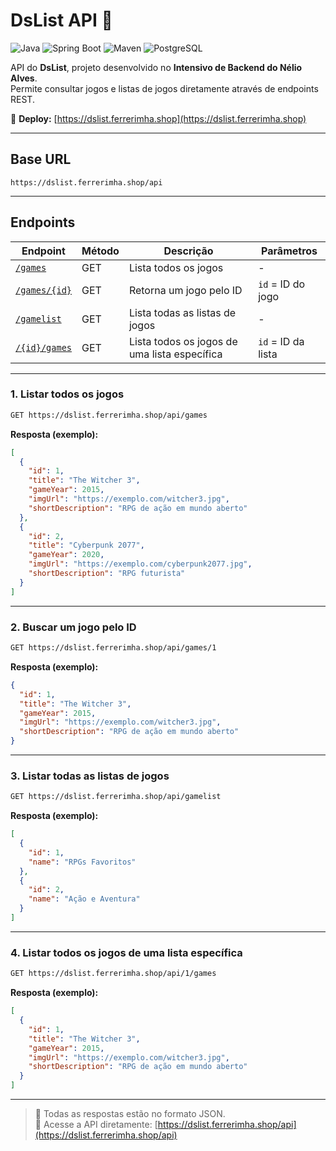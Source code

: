 # DsList API 🚀

![Java](https://img.shields.io/badge/Java-21-blue)
![Spring Boot](https://img.shields.io/badge/Spring%20Boot-3.1.0-brightgreen)
![Maven](https://img.shields.io/badge/Maven-3.9.9-red)
![PostgreSQL](https://img.shields.io/badge/PostgreSQL-14-blue)

API do **DsList**, projeto desenvolvido no **Intensivo de Backend do Nélio Alves**.  
Permite consultar jogos e listas de jogos diretamente através de endpoints REST.  

🔗 **Deploy:** [https://dslist.ferrerimha.shop](https://dslist.ferrerimha.shop)  

---

## Base URL

```
https://dslist.ferrerimha.shop/api
```

---

## Endpoints

| Endpoint | Método | Descrição | Parâmetros |
|----------|-------|-----------|------------|
| [`/games`](#1-listar-todos-os-jogos) | GET | Lista todos os jogos | - |
| [`/games/{id}`](#2-buscar-um-jogo-pelo-id) | GET | Retorna um jogo pelo ID | `id` = ID do jogo |
| [`/gamelist`](#3-listar-todas-as-listas-de-jogos) | GET | Lista todas as listas de jogos | - |
| [`/{id}/games`](#4-listar-todos-os-jogos-de-uma-lista-específica) | GET | Lista todos os jogos de uma lista específica | `id` = ID da lista |

---

### 1. Listar todos os jogos

```bash
GET https://dslist.ferrerimha.shop/api/games
```

**Resposta (exemplo):**

```json
[
  {
    "id": 1,
    "title": "The Witcher 3",
    "gameYear": 2015,
    "imgUrl": "https://exemplo.com/witcher3.jpg",
    "shortDescription": "RPG de ação em mundo aberto"
  },
  {
    "id": 2,
    "title": "Cyberpunk 2077",
    "gameYear": 2020,
    "imgUrl": "https://exemplo.com/cyberpunk2077.jpg",
    "shortDescription": "RPG futurista"
  }
]
```

---

### 2. Buscar um jogo pelo ID

```bash
GET https://dslist.ferrerimha.shop/api/games/1
```

**Resposta (exemplo):**

```json
{
  "id": 1,
  "title": "The Witcher 3",
  "gameYear": 2015,
  "imgUrl": "https://exemplo.com/witcher3.jpg",
  "shortDescription": "RPG de ação em mundo aberto"
}
```

---

### 3. Listar todas as listas de jogos

```bash
GET https://dslist.ferrerimha.shop/api/gamelist
```

**Resposta (exemplo):**

```json
[
  {
    "id": 1,
    "name": "RPGs Favoritos"
  },
  {
    "id": 2,
    "name": "Ação e Aventura"
  }
]
```

---

### 4. Listar todos os jogos de uma lista específica

```bash
GET https://dslist.ferrerimha.shop/api/1/games
```

**Resposta (exemplo):**

```json
[
  {
    "id": 1,
    "title": "The Witcher 3",
    "gameYear": 2015,
    "imgUrl": "https://exemplo.com/witcher3.jpg",
    "shortDescription": "RPG de ação em mundo aberto"
  }
]
```

---

> 📌 Todas as respostas estão no formato JSON.  
> 🔗 Acesse a API diretamente: [https://dslist.ferrerimha.shop/api](https://dslist.ferrerimha.shop/api)
